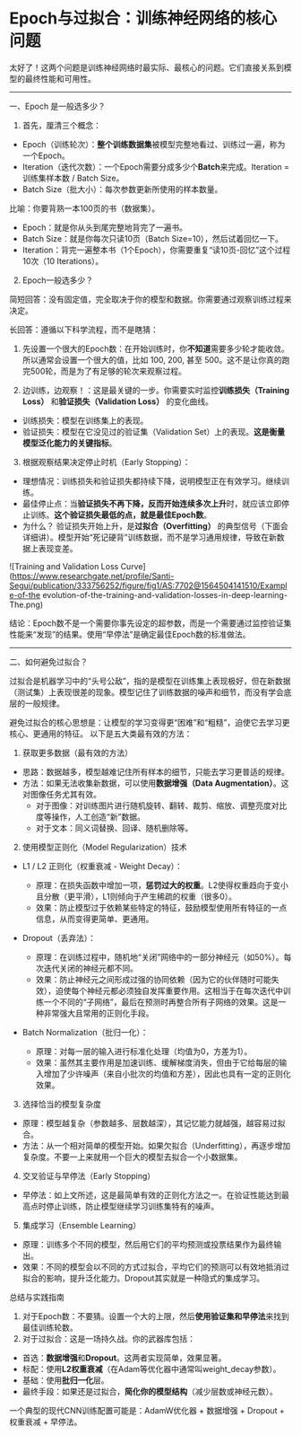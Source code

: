 # Epoch与过拟合：训练神经网络的核心问题

太好了！这两个问题是训练神经网络时最实际、最核心的问题。它们直接关系到模型的最终性能和可用性。


---

一、Epoch 是一般选多少？

1. 首先，厘清三个概念：
- Epoch（训练轮次）：**整个训练数据集**被模型完整地看过、训练过一遍，称为一个Epoch。
- Iteration（迭代次数）：一个Epoch需要分成多少个**Batch**来完成。Iteration = 训练集样本数 / Batch Size。
- Batch Size（批大小）：每次参数更新所使用的样本数量。
  
比喻：你要背熟一本100页的书（数据集）。
- Epoch：就是你从头到尾完整地背完了一遍书。
- Batch Size：就是你每次只读10页（Batch Size=10），然后试着回忆一下。
- Iteration：背完一遍整本书（1个Epoch），你需要重复“读10页-回忆”这个过程10次（10 Iterations）。
  
2. Epoch一般选多少？

简短回答：没有固定值，完全取决于你的模型和数据。你需要通过观察训练过程来决定。

长回答：遵循以下科学流程，而不是瞎猜：

1. 先设置一个很大的Epoch数：在开始训练时，你**不知道**需要多少轮才能收敛。所以通常会设置一个很大的值，比如 100, 200, 甚至 500。这不是让你真的跑完500轮，而是为了有足够的轮次来观察过程。
  
2. 边训练，边观察！：这是最关键的一步。你需要实时监控**训练损失（Training Loss）** 和**验证损失（Validation Loss）** 的变化曲线。
  - 训练损失：模型在训练集上的表现。
  - 验证损失：模型在它没见过的验证集（Validation Set）上的表现。**这是衡量模型泛化能力的关键指标**。
    
3. 根据观察结果决定停止时机（Early Stopping）：
  - 理想情况：训练损失和验证损失都持续下降，说明模型正在有效学习。继续训练。
  - 最佳停止点：当**验证损失不再下降，反而开始连续多次上升**时，就应该立即停止训练。**这个验证损失最低的点，就是最佳Epoch数**。
  - 为什么？ 验证损失开始上升，是**过拟合（Overfitting）** 的典型信号（下面会详细讲）。模型开始“死记硬背”训练数据，而不是学习通用规律，导致在新数据上表现变差。
    
![Training and Validation Loss Curve](https://www.researchgate.net/profile/Santi-Segui/publication/333756252/figure/fig1/AS:7702@1564504141510/Example-of-the evolution-of-the-training-and-validation-losses-in-deep-learning-The.png)

结论：Epoch数不是一个需要你事先设定的超参数，而是一个需要通过监控验证集性能来“发现”的结果。使用“早停法”是确定最佳Epoch数的标准做法。


---

二、如何避免过拟合？

过拟合是机器学习中的“头号公敌”，指的是模型在训练集上表现极好，但在新数据（测试集）上表现很差的现象。模型记住了训练数据的噪声和细节，而没有学会底层的一般规律。

避免过拟合的核心思想是：让模型的学习变得更“困难”和“粗糙”，迫使它去学习更核心、更通用的特征。 以下是五大类最有效的方法：

1. 获取更多数据（最有效的方法）
- 思路：数据越多，模型越难记住所有样本的细节，只能去学习更普适的规律。
- 方法：如果无法收集新数据，可以使用**数据增强（Data Augmentation）**。这对图像任务尤其有效。
  - 对于图像：对训练图片进行随机旋转、翻转、裁剪、缩放、调整亮度对比度等操作，人工创造“新”数据。
  - 对于文本：同义词替换、回译、随机删除等。
    
2. 使用模型正则化（Model Regularization）技术
- L1 / L2 正则化（权重衰减 - Weight Decay）：
  - 原理：在损失函数中增加一项，**惩罚过大的权重**。L2使得权重趋向于变小且分散（更平滑），L1则倾向于产生稀疏的权重（很多0）。
  - 效果：防止模型过于依赖某些特定的特征，鼓励模型使用所有特征的一点信息，从而变得更简单、更通用。
    
- Dropout（丢弃法）：
  - 原理：在训练过程中，随机地“关闭”网络中的一部分神经元（如50%）。每次迭代关闭的神经元都不同。
  - 效果：防止神经元之间形成过强的协同依赖（因为它的伙伴随时可能失效），迫使每个神经元都必须独自发挥重要作用。这相当于在每次迭代中训练一个不同的“子网络”，最后在预测时再整合所有子网络的效果。这是一种非常强大且常用的正则化手段。
    
- Batch Normalization（批归一化）：
  - 原理：对每一层的输入进行标准化处理（均值为0，方差为1）。
  - 效果：虽然其主要作用是加速训练、缓解梯度消失，但由于它给每层的输入增加了少许噪声（来自小批次的均值和方差），因此也具有一定的正则化效果。
    
3. 选择恰当的模型复杂度
- 原理：模型越复杂（参数越多、层数越深），其记忆能力就越强，越容易过拟合。
- 方法：从一个相对简单的模型开始。如果欠拟合（Underfitting），再逐步增加复杂度。不要一上来就用一个巨大的模型去拟合一个小数据集。
  
4. 交叉验证与早停法（Early Stopping）
- 早停法：如上文所述，这是最简单有效的正则化方法之一。在验证性能达到最高点时停止训练，防止模型继续学习训练集特有的噪声。
  
5. 集成学习（Ensemble Learning）
- 原理：训练多个不同的模型，然后用它们的平均预测或投票结果作为最终输出。
- 效果：不同的模型会以不同的方式过拟合，平均它们的预测可以有效地抵消过拟合的影响，提升泛化能力。Dropout其实就是一种隐式的集成学习。
  
总结与实践指南

1. 对于Epoch数：不要猜。设置一个大的上限，然后**使用验证集和早停法**来找到最佳训练轮数。
2. 对于过拟合：这是一场持久战。你的武器库包括：
  - 首选：**数据增强**和**Dropout**。这两者实现简单，效果显著。
  - 标配：使用**L2权重衰减**（在Adam等优化器中通常叫weight_decay参数）。
  - 基础：使用**批归一化**层。
  - 最终手段：如果还是过拟合，**简化你的模型结构**（减少层数或神经元数）。
    
一个典型的现代CNN训练配置可能是：AdamW优化器 + 数据增强 + Dropout + 权重衰减 + 早停法。